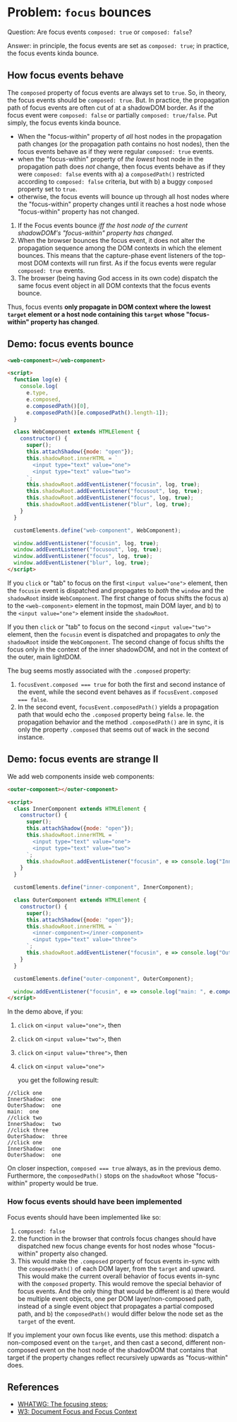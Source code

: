 # Problem: `focus` bounces

Question: Are focus events `composed: true` or `composed: false`? 

Answer: in principle, the focus events are set as `composed: true`; in practice, the focus events kinda bounce.

## How focus events behave

The `composed` property of focus events are always set to `true`. So, in theory, the focus events should be `composed: true`. But. In practice, the propagation path of focus events are often cut of at a shadowDOM border. As if the focus event were `composed: false` or partially `composed: true/false`. Put simply, the focus events kinda bounce.


 * When the "focus-within" property of *all* host nodes in the propagation path changes (or the propagation path contains no host nodes), then the focus events behave as if they were regular `composed: true` events.
 * when the "focus-within" property of *the lowest* host node in the propagation path does *not* change, then focus events behave as if they were `composed: false` events with a) a `composedPath()` restricted according to `composed: false` criteria, but with b) a buggy `composed` property set to `true`.
 * otherwise, the focus events will bounce up through all host nodes where the "focus-within" property changes until it reaches a host node whose "focus-within" property has not changed.


1. If the 
Focus events bounce *iff the host node of the current shadowDOM's "focus-within" property has changed*. 
2. When the browser bounces the focus event, it does not alter the propagation sequence among the DOM contexts in which the element bounces. This means that the capture-phase event listeners of the top-most DOM contexts will run first. As if the focus events were regular `composed: true` events.
3. The browser (being having God access in its own code) dispatch the same focus event object in all DOM contexts that the focus events bounce.

Thus, focus events **only propagate in DOM context where the lowest `target` element or a host node containing this `target` whose "focus-within" property has changed**. 

## Demo: focus events bounce

```html
<web-component></web-component>

<script>
  function log(e) {
    console.log(
      e.type, 
      e.composed,
      e.composedPath()[0],
      e.composedPath()[e.composedPath().length-1]);
  }

  class WebComponent extends HTMLElement {
    constructor() {
      super();
      this.attachShadow({mode: "open"});
      this.shadowRoot.innerHTML = `
        <input type="text" value="one">
        <input type="text" value="two">
      `;
      this.shadowRoot.addEventListener("focusin", log, true);
      this.shadowRoot.addEventListener("focusout", log, true);
      this.shadowRoot.addEventListener("focus", log, true);
      this.shadowRoot.addEventListener("blur", log, true);
    }
  }

  customElements.define("web-component", WebComponent);

  window.addEventListener("focusin", log, true);
  window.addEventListener("focusout", log, true);
  window.addEventListener("focus", log, true);
  window.addEventListener("blur", log, true);
</script>
```

If you `click` or "tab" to focus on the first `<input value="one">` element, then the `focusin` event is dispatched and propagates to *both* the `window` and the `shadowRoot` inside `WebComponent`. The first change of focus shifts the focus a) to the `<web-component>` element in the topmost, main DOM layer, and b) to the `<input value="one">` element inside the `shadowRoot`.

If you then `click` or "tab" to focus on the second `<input value="two">` element, then the `focusin` event is dispatched and propagates to *only* the `shadowRoot` inside the `WebComponent`. The second change of focus shifts the focus only in the context of the inner shadowDOM, and not in the context of the outer, main lightDOM.

The bug seems mostly associated with the `.composed` property:
1. `focusEvent.composed === true` for both the first and second instance of the event, while the second event behaves as if `focusEvent.composed === false`.
2. In the second event, `focusEvent.composedPath()` yields a propagation path that would echo the `.composed` property being `false`. Ie. the propagation behavior and the method `.composedPath()` are in sync, it is only the property `.composed` that seems out of wack in the second instance.          


## Demo: focus events are strange II

We add web components inside web components:

```html
<outer-component></outer-component>

<script>
  class InnerComponent extends HTMLElement {
    constructor() {
      super();
      this.attachShadow({mode: "open"});
      this.shadowRoot.innerHTML = `
        <input type="text" value="one">
        <input type="text" value="two">
      `;
      this.shadowRoot.addEventListener("focusin", e => console.log("InnerShadow: ", e.composedPath()[0].value));
    }
  }

  customElements.define("inner-component", InnerComponent);

  class OuterComponent extends HTMLElement {
    constructor() {
      super();
      this.attachShadow({mode: "open"});
      this.shadowRoot.innerHTML = `
        <inner-component></inner-component>
        <input type="text" value="three">
      `;
      this.shadowRoot.addEventListener("focusin", e => console.log("OuterShadow: ", e.composedPath()[0].value));
    }
  }

  customElements.define("outer-component", OuterComponent);

  window.addEventListener("focusin", e => console.log("main: ", e.composedPath()[0].value));
</script>
```
In the demo above, if you:
1. `click` on `<input value="one">`, then
1. `click` on `<input value="two">`, then
1. `click` on `<input value="three">`, then
1. `click` on `<input value="one">`

   you get the following result:
   
```
//click one
InnerShadow:  one
OuterShadow:  one
main:  one
//click two
InnerShadow:  two
//click three
OuterShadow:  three
//click one
InnerShadow:  one
OuterShadow:  one
```

On closer inspection, `composed === true` always, as in the previous demo. Furthermore, the `composedPath()` stops on the `shadowRoot` whose "focus-within" property would be true.

### How focus events should have been implemented
 
Focus events should have been implemented like so:

1. `composed: false`
2. the function in the browser that controls focus changes should have dispatched new focus change events for host nodes whose "focus-within" property also changed.
3. This would make the `.composed` property of focus events in-sync with the `composedPath()` of each DOM layer, from the `target` and upward. This would make the current overall behavior of focus events in-sync with the `composed` property. This would remove the special behavior of focus events. And the only thing that would be different is a) there would be multiple event objects, one per DOM layer/non-composed path, instead of a single event object that propagates a partial composed path, and b) the `composedPath()` would differ below the node set as the `target` of the event.

If you implement your own focus like events, use this method: dispatch a non-composed event on the `target`, and then cast a second, different non-composed event on the host node of the shadowDOM that contains that target if the property changes reflect recursively upwards as "focus-within" does.  

## References

 * [WHATWG: The focusing steps](https://html.spec.whatwg.org/multipage/interaction.html#focusing-steps);
 * [W3: Document Focus and Focus Context](https://www.w3.org/TR/uievents/#events-focusevent-doc-focus)
